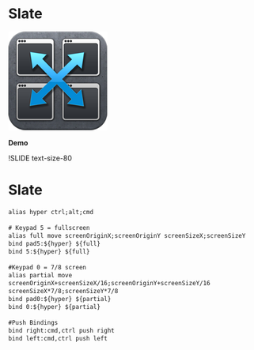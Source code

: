 # Slate

![Slate logo](img/slate.png)

**Demo**

!SLIDE text-size-80

# Slate

```
alias hyper ctrl;alt;cmd

# Keypad 5 = fullscreen
alias full move screenOriginX;screenOriginY screenSizeX;screenSizeY
bind pad5:${hyper} ${full}
bind 5:${hyper} ${full}

#Keypad 0 = 7/8 screen
alias partial move screenOriginX+screenSizeX/16;screenOriginY+screenSizeY/16 screenSizeX*7/8;screenSizeY*7/8
bind pad0:${hyper} ${partial}
bind 0:${hyper} ${partial}

#Push Bindings
bind right:cmd,ctrl push right
bind left:cmd,ctrl push left
```

